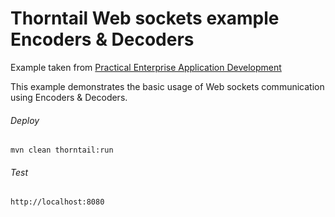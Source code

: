 Thorntail Web sockets example Encoders & Decoders
=====================================

Example taken from [Practical Enterprise Application Development](http://www.itbuzzpress.com/ebooks/java-ee-7-development-on-wildfly.html)

This example demonstrates the basic usage of Web sockets communication using Encoders & Decoders.

###### Deploy
```shell
mvn clean thorntail:run
```
###### Test
```shell
http://localhost:8080 
```
 
  
